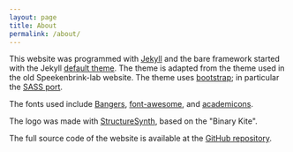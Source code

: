 ```yaml
---
layout: page
title: About
permalink: /about/
---
```


This website was programmed with [Jekyll](http://jekyllrb.com) and the bare framework started with the Jekyll [default theme](https://github.com/jglovier/jekyll-new). The theme is adapted from the theme used in the old Speekenbrink-lab website. The theme uses [bootstrap](http://getbootstrap.com); in particular the [SASS port](https://github.com/twbs/bootstrap-sass).

The fonts used include [Bangers](https://fonts.google.com/specimen/Bangers), [font-awesome](http://fontawesome.io/), and [academicons](http://jpswalsh.github.io/academicons/).

The logo was made with [StructureSynth](http://structuresynth.sourceforge.net/), based on the "Binary Kite".

The full source code of the website is available at the [GitHub repository](https://github.com/speekenbrink-lab/speekenbrink-lab.github.io).
